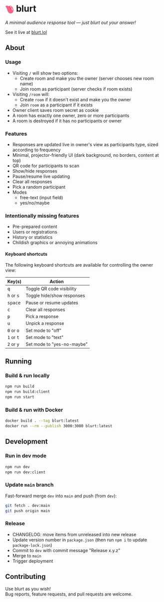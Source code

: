 # <img src="client/public/blurt-icon.svg" alt="logo" style="height: 1em; vertical-align: middle"> blurt

_A minimal audience response tool — just blurt out your answer!_

See it live at [blurt.lol](https://blurt.lol)

## About

### Usage

- Visiting `/` will show two options:
  - Create room and make you the owner (server chooses new room name)
  - Join room as participant (server checks if room exists)
- Visiting `/room` will:
  - Create `room` if it doesn't exist and make you the owner
  - Join `room` as a participant if it exists
- Owner client saves room secret as cookie
- A room has exactly one owner, zero or more participants
- A room is destroyed if it has no participants or owner

### Features

- Responses are updated live in owner's view as participants type, sized according to frequency
- Minimal, projector-friendly UI (dark background, no borders, content at top)
- QR code for participants to scan
- Show/hide responses
- Pause/resume live updating
- Clear all responses
- Pick a random participant
- Modes
  - free-text (input field)
  - yes/no/maybe

### Intentionally missing features

- Pre-prepared content
- Users or registrations
- History or statistics
- Childish graphics or annoying animations

#### Keyboard shortcuts

The following keyboard shortcuts are available for controlling the owner view:

| Key(s)                       | Action                     |
|------------------------------|----------------------------|
| <kbd>q</kbd>                 | Toggle QR code visibility  |
| <kbd>h</kbd> or <kbd>s</kbd> | Toggle hide/show responses |
| <kbd>space</kbd>             | Pause or resume updates    |
| <kbd>c</kbd>                 | Clear all responses        |
| <kbd>p</kbd>                 | Pick a response            |
| <kbd>u</kbd>                 | Unpick a response          |
| <kbd>0</kbd> or <kbd>o</kbd> | Set mode to "off"          |
| <kbd>1</kbd> or <kbd>t</kbd> | Set mode to "text"         |
| <kbd>2</kbd> or <kbd>y</kbd> | Set mode to "yes-no-maybe" |

## Running

### Build & run locally

```sh
npm run build
npm run build:client
npm run start
```

### Build & run with Docker

```sh
docker build . --tag blurt:latest
docker run --rm --publish 3000:3000 blurt:latest
```

## Development

### Run in dev mode

```sh
npm run dev
npm run dev:client
```

### Update `main` branch

Fast-forward merge `dev` into `main` and push (from `dev`):

```sh
git fetch . dev:main
git push origin main
```

### Release

- CHANGELOG: move items from unreleased into new release
- Update version number in `package.json` (then run `npm i` to update `package-lock.json`)
- Commit to `dev` with commit message "Release x.y.z"
- Merge to `main`
- Trigger deployment

## Contributing

Use blurt as you wish!  
Bug reports, feature requests, and pull requests are welcome.
